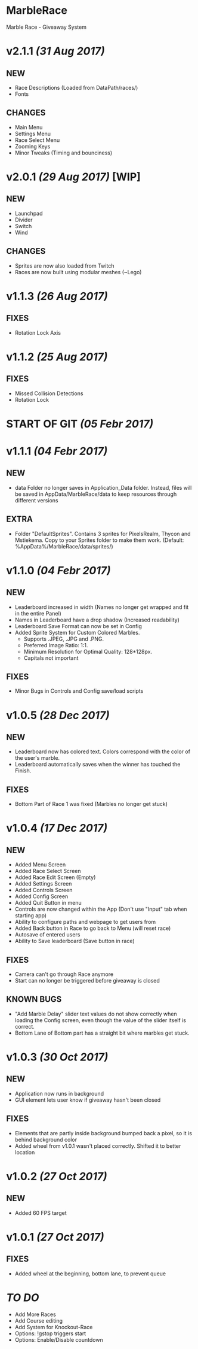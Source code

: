 # MarbleRace
Marble Race - Giveaway System

# v2.1.1 _(31 Aug 2017)_
## NEW
- Race Descriptions (Loaded from DataPath/races/)
- Fonts
## CHANGES
- Main Menu
- Settings Menu
- Race Select Menu
- Zooming Keys
- Minor Tweaks (Timing and bounciness)

# v2.0.1 _(29 Aug 2017)_ [WIP]
## NEW
- Launchpad
- Divider
- Switch
- Wind
## CHANGES
- Sprites are now also loaded from Twitch
- Races are now built using modular meshes (~Lego)

# v1.1.3 _(26 Aug 2017)_
## FIXES
- Rotation Lock Axis

# v1.1.2 _(25 Aug 2017)_
## FIXES
- Missed Collision Detections
- Rotation Lock

# START OF GIT _(05 Febr 2017)_

# v1.1.1 _(04 Febr 2017)_
## NEW
- data Folder no longer saves in Application_Data folder. Instead, files will be saved in AppData/MarbleRace/data to keep resources through different versions

## EXTRA
- Folder "DefaultSprites". Contains 3 sprites for PixelsRealm, Thycon and Mstiekema. Copy to your Sprites folder to make them work. (Default: %AppData%/MarbleRace/data/sprites/)

# v1.1.0 _(04 Febr 2017)_
## NEW
- Leaderboard increased in width (Names no longer get wrapped and fit in the entire Panel)
- Names in Leaderboard have a drop shadow (Increased readability)
- Leaderboard Save Format can now be set in Config
- Added Sprite System for Custom Colored Marbles. 
    * Supports .JPEG, .JPG and .PNG. 
    * Preferred Image Ratio: 1:1. 
    * Minimum Resolution for Optimal Quality: 128*128px. 
    * Capitals not important

## FIXES
- Minor Bugs in Controls and Config save/load scripts

# v1.0.5 _(28 Dec 2017)_
## NEW
- Leaderboard now has colored text. Colors correspond with the color of the user's marble.
- Leaderboard automatically saves when the winner has touched the Finish.

## FIXES
- Bottom Part of Race 1 was fixed (Marbles no longer get stuck)

# v1.0.4 _(17 Dec 2017)_
## NEW
- Added Menu Screen
- Added Race Select Screen
- Added Race Edit Screen (Empty)
- Added Settings Screen
- Added Controls Screen
- Added Config Screen
- Added Quit Button in menu
- Controls are now changed within the App (Don't use "Input" tab when starting app)
- Ability to configure paths and webpage to get users from
- Added Back button in Race to go back to Menu (will reset race)
- Autosave of entered users
- Ability to Save leaderboard (Save button in race)

## FIXES
- Camera can't go through Race anymore
- Start can no longer be triggered before giveaway is closed

## KNOWN BUGS
- "Add Marble Delay" slider text values do not show correctly when loading the Config screen, 
    even though the value of the slider itself is correct.
- Bottom Lane of Bottom part has a straight bit where marbles get stuck.

# v1.0.3 _(30 Oct 2017)_
## NEW
- Application now runs in background
- GUI element lets user know if giveaway hasn't been closed

## FIXES
- Elements that are partly inside background bumped back a pixel, so it is behind background color
- Added wheel from v1.0.1 wasn't placed correctly. Shifted it to better location

# v1.0.2 _(27 Oct 2017)_
## NEW
- Added 60 FPS target

# v1.0.1 _(27 Oct 2017)_
## FIXES
- Added wheel at the beginning, bottom lane, to prevent queue

# _TO DO_
- Add More Races
- Add Course editing
- Add System for Knockout-Race
- Options: !gstop triggers start
- Options: Enable/Disable countdown
